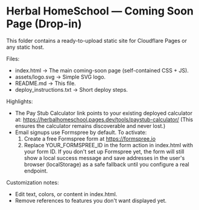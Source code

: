 
# Herbal HomeSchool — Coming Soon Page (Drop-in)

This folder contains a ready-to-upload static site for Cloudflare Pages or any static host.

Files:
- index.html  -> The main coming-soon page (self-contained CSS + JS).
- assets/logo.svg -> Simple SVG logo.
- README.md -> This file.
- deploy_instructions.txt -> Short deploy steps.

Highlights:
- The Pay Stub Calculator link points to your existing deployed calculator at:
  https://herbalhomeschool.pages.dev/tools/paystub-calculator/
  (This ensures the calculator remains discoverable and never lost.)
- Email signups use Formspree by default. To activate:
  1. Create a free Formspree form at https://formspree.io
  2. Replace YOUR_FORMSPREE_ID in the form action in index.html with your form ID.
  If you don't set up Formspree yet, the form will still show a local success message and save addresses in the user's browser (localStorage) as a safe fallback until you configure a real endpoint.

Customization notes:
- Edit text, colors, or content in index.html.
- Remove references to features you don't want displayed yet.
